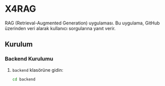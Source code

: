# X4RAG

RAG (Retrieval-Augmented Generation) uygulaması. Bu uygulama, GitHub üzerinden veri alarak kullanıcı sorgularına yanıt verir.

## Kurulum

### Backend Kurulumu

1. `backend` klasörüne gidin:
   ```bash
   cd backend

